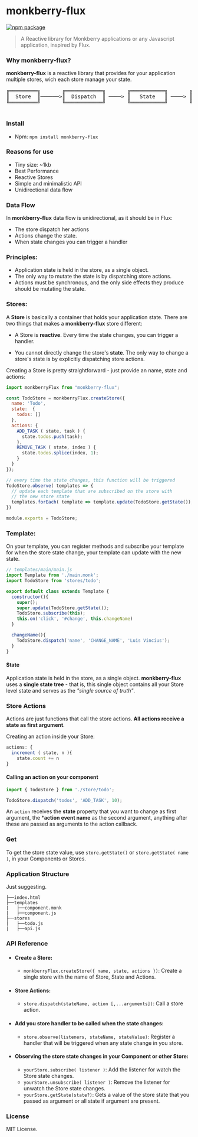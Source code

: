 # monkberry-flux <br/>
[![npm package](https://img.shields.io/badge/npm-0.0.1-blue.svg)](https://www.npmjs.com/package/monkberry-flux)
> A Reactive library for Monkberry applications or any Javascript application, inspired by Flux.

### Why monkberry-flux?
**monkberry-flux** is a reactive library that provides for your application multiple stores, wich each store manage your state.

<pre align="center">
╔═════════╗       ╔════════════╗       ╔═══════════╗       ╔═════════════════╗
║  Store  ║──────>║  Dispatch  ║ ────> ║   State   ║ ────> ║ View Components ║
╚═════════╝       ╚════════════╝       ╚═══════════╝       ╚═════════════════╝

</pre>

### Install
* Npm: ``` npm install monkberry-flux ```

### Reasons for use
* Tiny size: ~1kb
* Best Performance
* Reactive Stores
* Simple and minimalistic API
* Unidirectional data flow

### Data Flow
In **monkberry-flux** data flow is unidirectional, as it should be in Flux:

* The store dispatch her actions
* Actions change the state.
* When state changes you can trigger a handler

### Principles:
* Application state is held in the store, as a single object.
* The only way to mutate the state is by dispatching store actions.
* Actions must be synchronous, and the only side effects they produce should be mutating the state.

### Stores:
A **Store** is basically a container that holds your application state. There are two things that makes a **monkberry-flux** store different:

 * A Store is **reactive**. Every time the state changes, you can trigger a handler.

 * You cannot directly change the store's **state**. The only way to change a store's state is by explicitly dispatching store actions.

Creating a Store is pretty straightforward - just provide an name, state and actions:

```javascript
import monkberryFlux from "monkberry-flux";

const TodoStore = monkberryFlux.createStore({
  name: 'Todo',
  state:  {
    todos: []
  },
  actions: {
    ADD_TASK ( state, task ) {
      state.todos.push(task);
    },
    REMOVE_TASK ( state, index ) {
      state.todos.splice(index, 1);
    }
  }
});

// every time the state changes, this function will be triggered 
TodoStore.observe( templates => {
  // update each template that are subscribed on the store with
  // the new store state
  templates.forEach( template => template.update(TodoStore.getState());
})

module.exports = TodoStore;
```

### Template:
On your template, you can register methods and subscribe your template for when the store state change, your template can update with the new state. 

```javascript
// templates/main/main.js
import Template from './main.monk';
import TodoStore from 'stores/todo';

export default class extends Template {
  constructor(){
    super();
    super.update(TodoStore.getState());
    TodoStore.subscribe(this);
    this.on('click', '#change', this.changeName)
  }

  changeName(){
    TodoStore.dispatch('name', 'CHANGE_NAME', 'Luis Vincius');
  }
}
```

#### State
Application state is held in the store, as a single object. **monkberry-flux** uses a **single state tree** - that is, this single object contains all your Store level state and serves as the *"single source of truth"*.

### Store Actions
Actions are just functions that call the store actions. **All actions receive a state as first argument**.

Creating an action inside your Store:

```javascript
actions: {
  increment ( state, n ){
    state.count += n
}
```
#### Calling an action on your component

```javascript
import { TodoStore } from './store/todo';

TodoStore.dispatch('todos', 'ADD_TASK', 10);
```

An ```action``` receives the **state** property that you want to change as first argument, the ***action event name** as the second argument, anything after these are passed as arguments to the action callback.

### Get
To get the store state value, use ```store.getState()``` or ```store.getState( name )```, in your Components or Stores.

### Application Structure
Just suggesting.

```project
├──index.html
├──templates
|   ├──component.monk
|   ├──component.js
├──stores
|   ├──todo.js
|   ├──api.js
```

### API Reference

* #### Create a Store:
  * ``` monkberryFlux.createStore({ name, state, actions }) ```: Create a single store with the name of Store, State and Actions.

* #### Store Actions:
  * ``` store.dispatch(stateName, action [,...arguments]) ```: Call a store action.

* #### Add you store handler to be called when the state changes:
  * ``` store.observe(listeners, stateName, stateValue) ```: Register a handler that will be triggered when any state change in you store.


* #### Observing the store state changes in your Component or other Store:
  * ``` yourStore.subscribe( listener ) ```: Add the listener for watch the Store state changes.
  * ``` yourStore.unsubscribe( listener ) ```: Remove the listener for unwatch the Store state changes.
  * ``` yourStore.getState(state?) ```: Gets a value of the store state that you passed as argument or all state if argument are present.


### License
MIT License.
